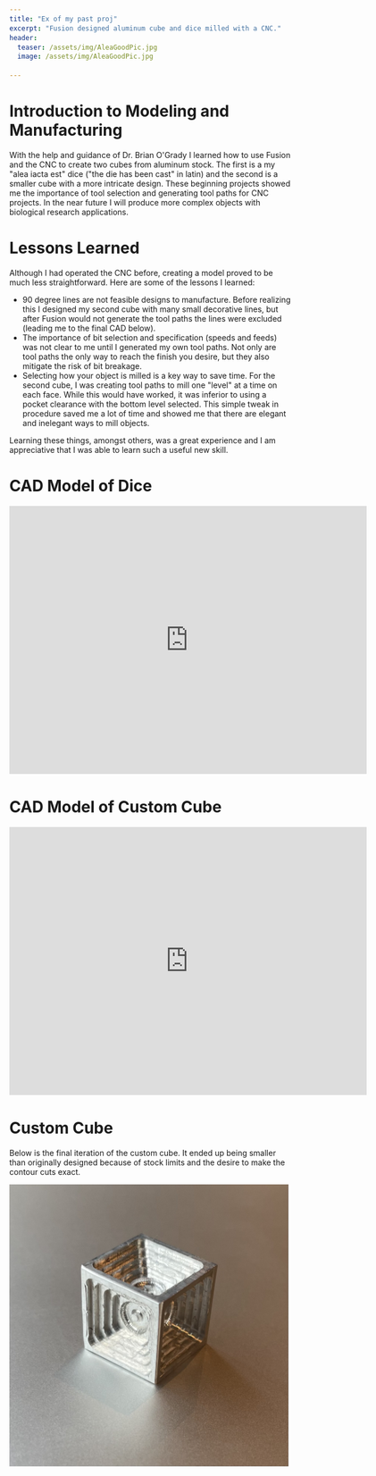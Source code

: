 ```yaml
---
title: "Ex of my past proj"
excerpt: "Fusion designed aluminum cube and dice milled with a CNC."
header:
  teaser: /assets/img/AleaGoodPic.jpg
  image: /assets/img/AleaGoodPic.jpg
   
---
```


# Introduction to Modeling and Manufacturing

With the help and guidance of Dr. Brian O'Grady I learned how to use Fusion and the CNC to create two cubes from aluminum stock. The first is a my "alea iacta est" dice ("the die has been cast" in latin) and the second is a smaller cube with a more intricate design. These beginning projects showed me the importance of tool selection and generating tool paths for CNC projects. In the near future I will produce more complex objects with biological research applications.

# Lessons Learned

Although I had operated the CNC before, creating a model proved to be much less straightforward. Here are some of the lessons I learned:
* 90 degree lines are not feasible designs to manufacture. Before realizing this I designed my second cube with many small decorative lines, but after Fusion would not generate the tool  paths the lines were excluded (leading me to the final CAD below). 
* The importance of bit selection and specification (speeds and feeds) was not clear to me until I generated my own tool paths. Not only are tool paths the only way to reach the finish you desire, but they also mitigate the risk of bit breakage. 
* Selecting how your object is milled is a key way to save time. For the second cube, I was creating tool paths to mill one "level" at a time on each face. While this would have worked, it was inferior to using a pocket clearance with the bottom level selected. This simple tweak in procedure saved me a lot of time and showed me that there are elegant and inelegant ways to mill objects. 

Learning these things, amongst others, was a great experience and I am appreciative that I was able to learn such a useful new skill. 


# CAD Model of Dice
<iframe src="https://vanderbilt436.autodesk360.com/shares/public/SH512d4QTec90decfa6e521368d0d5bb8b00?mode=embed" width="640" height="480" allowfullscreen="true" webkitallowfullscreen="true" mozallowfullscreen="true"  frameborder="0"></iframe>

# CAD Model of Custom Cube
<iframe src="https://vanderbilt436.autodesk360.com/shares/public/SH512d4QTec90decfa6ebf4e188126ec7f81?mode=embed" width="640" height="480" allowfullscreen="true" webkitallowfullscreen="true" mozallowfullscreen="true"  frameborder="0"></iframe>

# Custom Cube
Below is the final iteration of the custom cube. It ended up being smaller than originally designed because of stock limits and the desire to make the contour cuts exact.

<img src="/assets/img/custom_dice.jpg" alt="Image of Custom Cube" style="width:500px;"/>


